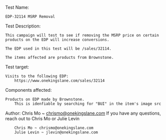 Test Name: 

	EDP-32114 MSRP Removal

Test Description: 
	
	This campaign will test to see if removing the MSRP price on certain products on the EDP will increase conversions.

	The EDP used in this test will be /sales/32114.

	The items affected are products from Brownstone.

Test target:
	
	Visits to the following EDP:
		https://www.onekingslane.com/sales/32114

Components affected:
	
	Products on EDP made by Brownstone.
		This is idenfiable by searching for "BUI" in the item's image src

Author: Chris Mo ~ chrismo@onekingslane.com
		If you have any questions, reach out to Chris Mo or Julie Levin

		Chris Mo ~ chrismo@onekingslane.com
		Julie Levin ~ jlevin@onekingslane.com